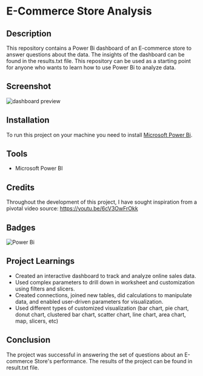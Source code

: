 # E-Commerce Store Analysis

## Description

This repository contains a Power Bi dashboard of an E-commerce store to answer questions about the data. The insights of the dashboard can be found in the results.txt file.  This repository can be used as a starting point for anyone who wants to learn how to use Power Bi to analyze data.
<!--Analyzed E-commerce store data. Created an interactive dashboard using Power BI.-->

## Screenshot

![dashboard preview](https://github.com/avishek09/E-Commerce-Store-Analysis-/assets/75924699/5151c585-882b-4db4-b324-a8cc63256fb4)

## Installation

To run this project on your machine you need to install <a href="https://powerbi.microsoft.com/en-us/downloads/">Microsoft Power Bi</a>.

<!-- ## Usage

Provide instructions and examples for use. Include screenshots as needed.

To add a screenshot, create an `assets/images` folder in your repository and upload your screenshot to it. Then, using the relative filepath, add it to your README using the following syntax:

    ```md
    ![schema](MusicDatabaseSchema.png)
    ``` -->

## Tools

* Microsoft Power BI

## Credits

Throughout the development of this project, I have sought inspiration from a pivotal video source: https://youtu.be/6cV3OwFrOkk

## Badges

![Power Bi](https://img.shields.io/badge/power_bi-F2C811?style=for-the-badge&logo=powerbi&logoColor=black)


## Project Learnings

* Created an interactive dashboard to track and analyze online sales data.
* Used complex parameters to drill down in worksheet and customization using filters and slicers.
* Created connections, joined new tables, did calculations to manipulate data, and enabled user-driven parameters for visualization.
* Used different types of customized visualization (bar chart, pie chart, donut chart, clustered bar chart, scatter chart, line chart, area chart, map, slicers, etc)

## Conclusion

The project was successful in answering the set of questions about an E-commerce Store's performance. The results of the project can be found in result.txt file.


<!--## How to Contribute

If you created an application or package and would like other developers to contribute it, you can include guidelines for how to do so. The [Contributor Covenant](https://www.contributor-covenant.org/) is an industry standard, but you can always write your own if you'd prefer.-->

<!-- ## Questions Answered

The following questions are answered by the project:

* What are the most popular genres of music?
* What are the most popular artists?
* What are the most popular songs?
* What are the average prices of different types of music?
* What are the most popular countries for music purchases?

## Data Set

The data set used for this project is available on GitHub. The data set contains information about the store's customers, music, and sales.

## Results

The results of the project are as follows:

* The most popular genre of music is pop.
* The most popular artist is Taylor Swift.
* The most popular song is "Despacito" by Luis Fonsi and Daddy Yankee.
* The average price of an album is $10.
* The most popular country for music purchases is the United States.

## Conclusion

The project was successful in answering the set of questions about the store's business performance. The results of the project can be used by the store to make decisions about its marketing and product offerings.


I hope this is helpful! -->
